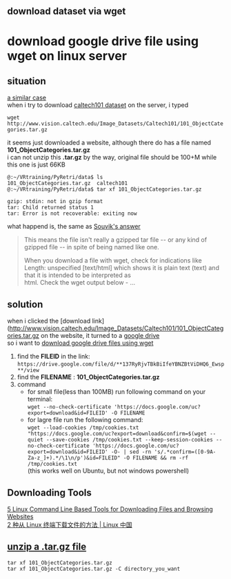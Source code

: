 download dataset via wget 
-------------------------

# download google drive file using wget on linux server

## situation  
[a similar case](https://stackoverflow.com/questions/61917838/wget-returns-statuscode-200-but-cant-find-the-file)  
when i try to download [caltech101 dataset](http://www.vision.caltech.edu/Image_Datasets/Caltech101/) on the server, i typed 

`wget http://www.vision.caltech.edu/Image_Datasets/Caltech101/101_ObjectCategories.tar.gz`

it seems just downloaded a website, although there do has a file named **101_ObjectCategories.tar.gz**  
i can not unzip this **.tar.gz** by the way, original file should be 100+M while this one is just 66KB  
```
@:~/VRtraining/PyRetri/data$ ls  
101_ObjectCategories.tar.gz  caltech101  
@:~/VRtraining/PyRetri/data$ tar xf 101_ObjectCategories.tar.gz

gzip: stdin: not in gzip format  
tar: Child returned status 1  
tar: Error is not recoverable: exiting now
```

what happend is, the same as [Souvik's answer](https://stackoverflow.com/questions/39643013/gzip-stdin-not-in-gzip-format-tar-child-returned-status-1-tar-error-is-not-r)  
> This means the file isn't really a gzipped tar file -- or any kind of gzipped file -- in spite of being named like one.  
> 
> When you download a file with wget, check for indications like Length: unspecified [text/html] 
> which shows it is plain text (text) and that it is intended to be interpreted as  
> html. Check the wget output below -
> ...  

## solution  
when i clicked the [download link](http://www.vision.caltech.edu/Image_Datasets/Caltech101/101_ObjectCategories.tar.gz on the website, 
it turned to a [google drive](https://drive.google.com/file/d/137RyRjvTBkBiIfeYBNZBtViDHQ6_Ewsp/view)  
so i want to [download google drive files using wget](https://medium.com/@acpanjan/download-google-drive-files-using-wget-3c2c025a8b99)  

1. find the **FILEID** in the link: `https://drive.google.com/file/d/**137RyRjvTBkBiIfeYBNZBtViDHQ6_Ewsp**/view`   
2. find the **FILENAME** : **101_ObjectCategories.tar.gz**  
3. command  
    + for small file(less than 100MB) run following command on your terminal:  
    `wget --no-check-certificate 'https://docs.google.com/uc?export=download&id=FILEID' -O FILENAME`  
    + for lagre file run the following command:  
    ```wget --load-cookies /tmp/cookies.txt "https://docs.google.com/uc?export=download&confirm=$(wget --quiet --save-cookies /tmp/cookies.txt --keep-session-cookies --no-check-certificate 'https://docs.google.com/uc?export=download&id=FILEID' -O- | sed -rn 's/.*confirm=([0-9A-Za-z_]+).*/\1\n/p')&id=FILEID" -O FILENAME && rm -rf /tmp/cookies.txt```   
    (this works well on Ubuntu, but not windows powershell)  

## Downloading Tools  
[5 Linux Command Line Based Tools for Downloading Files and Browsing Websites](https://www.tecmint.com/linux-command-line-tools-for-downloading-files/)  
[2 种从 Linux 终端下载文件的方法 | Linux 中国](https://zhuanlan.zhihu.com/p/268529000)  

## [unzip a .tar.gz file](https://askubuntu.com/questions/25347/what-command-do-i-need-to-unzip-extract-a-tar-gz-file)  
`tar xf 101_ObjectCategories.tar.gz`  
`tar xf 101_ObjectCategories.tar.gz -C directory_you_want`  



